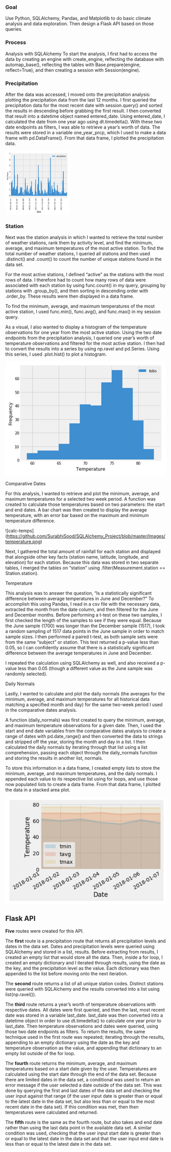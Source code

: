 ### Goal
Use Python, SQLAlchemy, Pandas, and Matplotlib to do basic climate analysis and data exploration. Then design a Flask API based on those queries.

### Process
Analysis with SQLAlchemy
To start the analysis, I first had to access the data by creating an engine with create_engine, reflecting the database with automap_base(), reflecting the tables with Base.prepare(engine, reflect=True), and then creating a session with Session(engine).

### Precipitation

After the data was accessed, I moved onto the precipitation analysis: plotting the precipitation data from the last 12 months. I first queried the precipitation data for the most recent date with session.query() and sorted the results in descending before grabbing the first result. I then converted that result into a datetime object named entered_date. Using entered_date, I calculated the date from one year ago using dt.timedelta(). With these two date endpoints as filters, I was able to retrieve a year’s worth of data. The results were stored in a variable one_year_prcp, which I used to make a data frame with pd.DataFrame(). From that data frame, I plotted the precipitation data.

<img src= "https://github.com/SurabhiSood/SQLAlchemy_Project/blob/master/Images/precipitation.png" width="200" height="200" />

### Station

Next was the station analysis in which I wanted to retrieve the total number of weather stations, rank them by activity level, and find the minimum, average, and maximum temperatures of the most active station. To find the total number of weather stations, I queried all stations and then used .distinct() and .count() to count the number of unique stations found in the data set.

For the most active stations, I defined “active” as the stations with the most rows of data. I therefore had to count how many rows of data were associated with each station by using func.count() in my query, grouping by stations with .group_by(), and then sorting in descending order with .order_by. These results were then displayed in a data frame.

To find the minimum, average, and maximum temperatures of the most active station, I used func.min(), func.avg(), and func.max() in my session query.

As a visual, I also wanted to display a histogram of the temperature observations for one year from the most active station. Using the two date endpoints from the precipitation analysis, I queried one year’s worth of temperature observations and filtered for the most active station. I then had to convert the results into a series by using np.ravel and pd.Series. Using this series, I used .plot.hist() to plot a histogram.

![histogram](https://github.com/SurabhiSood/SQLAlchemy_Project/blob/master/Images/station-histogram.png)

Comparative Dates

For this analysis, I wanted to retrieve and plot the minimum, average, and maximum temperatures for a selected two week period. A function was created to calculate those temperatures based on two parameters: the start and end dates. A bar chart was then created to display the average temperature, with an error bar based on the maximum and minimum temperature difference.

![calc-temps] (https://github.com/SurabhiSood/SQLAlchemy_Project/blob/master/Images/temperature.png)

Next, I gathered the total amount of rainfall for each station and displayed that alongside other key facts (station name, latitude, longitude, and elevation) for each station. Because this data was stored in two separate tables, I merged the tables on “station” using .filter(Measurement.station == Station.station).

Temperature

This analysis was to answer the question, “Is a statistically significant difference between average temperatures in June and December?” To accomplish this using Pandas, I read in a csv file with the necessary data, extracted the month from the date column, and then filtered for the June and December months. Before performing a t-test on these two samples, I first checked the length of the samples to see if they were equal. Because the June sample (1700) was longer than the December sample (1517), I took a random sampling of 1517 data points in the June sample in order to match sample sizes. I then performed a paired t-test, as both sample sets were from the same “subject” or station. This test returned a p-value less than 0.05, so I can confidently assume that there is a statistically significant difference between the average temperatures in June and December.

I repeated the calculation using SQLAlchemy as well, and also received a p-value less than 0.05 (though a different value as the June sample was randomly selected).

Daily Normals

Lastly, I wanted to calculate and plot the daily normals (the averages for the minimum, average, and maximum temperatures for all historical data matching a specified month and day) for the same two-week period I used in the comparative dates analysis.

A function (daily_normals) was first created to query the minimum, average, and maximum temperature observations for a given date. Then, I used the start and end date variables from the comparative dates analysis to create a range of dates with pd.date_range() and then converted the data to strings and stripped off the year, storing the month and day in a list. I then calculated the daily normals by iterating through that list using a list comprehension, passing each object through the daily_normals function and storing the results in another list, normals.

To store this information in a data frame, I created empty lists to store the minimum, average, and maximum temperatures, and the daily normals. I appended each value to its respective list using for loops, and use those now populated lists to create a data frame. From that data frame, I plotted the data in a stacked area plot.

![DailyNormals](https://github.com/SurabhiSood/SQLAlchemy_Project/blob/master/Images/daily-normals.png)

## Flask API

__Five__ routes were created for this API.

The __first__ route is a precipitation route that returns all precipitation levels and dates in the data set. Dates and precipitation levels were queried using SQLAlchemy and stored in a list, results. Before extracting from results, I created an empty list that would store all the data. Then, inside a for loop, I created an empty dictionary and I iterated through results, using the date as the key, and the precipitation level as the value. Each dictionary was then appended to the list before moving onto the next iteration.

The __second__ route returns a list of all unique station codes. Distinct stations were queried with SQLAlchemy and the results converted into a list using list(np.ravel()).

The __third__ route returns a year’s worth of temperature observations with respective dates. All dates were first queried, and then the last, most recent date was stored in a variable last_date. last_date was then converted into a datetime object in order to use dt.timedelta() to calculate one year prior to last_date. Then temperature observations and dates were queried, using those two date endpoints as filters. To return the results, the same technique used in the first route was repeated; iterating through the results, appending to an empty dictionary using the date as the key and temperature observation as the value, and appending that dictionary to an empty list outside of the for loop.

The __fourth__ route returns the minimum, average, and maximum temperatures based on a start date given by the user. Temperatures are calculated using the start date through the end of the data set. Because there are limited dates in the data set, a conditional was used to return an error message if the user selected a date outside of the data set. This was done by querying the first and last dates of the data set and checking the user input against that range (if the user input date is greater than or equal to the latest date in the data set, but also less than or equal to the most recent date in the data set). If this condition was met, then then temperatures were calculated and returned.

The __fifth__ route is the same as the fourth route, but also takes and end date rather than using the last data point in the available data set. A similar condition was used, checking that the user input start date is greater than or equal to the latest date in the data set and that the user input end date is less than or equal to the latest date in the data set.
